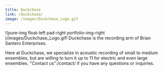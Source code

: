 ```yaml
---
title: Duckchase
link: /duckchase/
image: /images/Duckchase_Logo.gif
---
```


!(pure-img float-left pad-right portfolio-img-right )/images/Duckchase_Logo.gif! Duckchase is the recording arm of Brian Santero Enterprises.

Here at Duckchase, we specialize in acoustic recording of small to medium ensembles, but are willing to turn it up to 11 for electric and even large ensembles. "Contact us":/contact/ if you have any questions or inquiries.
